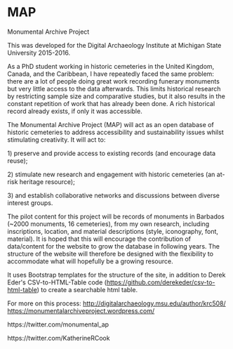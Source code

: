 # MAP
Monumental Archive Project

This was developed for the Digital Archaeology Institute at Michigan State University 2015-2016. 

As a PhD student working in historic cemeteries in the United Kingdom, Canada, and the Caribbean, I have repeatedly faced the same problem: there are a lot of people doing great work recording funerary monuments but very little access to the data afterwards. This limits historical research by restricting sample size and comparative studies, but it also results in the constant repetition of work that has already been done. A rich historical record already exists, if only it was accessible.

The Monumental Archive Project (MAP) will act as an open database of historic cemeteries to address accessibility and sustainability issues whilst stimulating creativity. It will act to:

<p>1)    preserve and provide access to existing records (and encourage data reuse);</p>
<p>2)    stimulate new research and engagement with historic cemeteries (an at-risk heritage resource);</p>
<p>3)    and establish collaborative networks and discussions between diverse interest groups.</p>

The pilot content for this project will be records of monuments in Barbados (~2000 monuments, 16 cemeteries), from my own research, including inscriptions, location, and material descriptions (style, iconography, font, material). It is hoped that this will encourage the contribution of data/content for the website to grow the database in following years. The structure of the website will therefore be designed with the flexibility to accommodate what will hopefully be a growing resource. 

It uses Bootstrap templates for the structure of the site, in addition to Derek Eder's CSV-to-HTML-Table code (https://github.com/derekeder/csv-to-html-table) to create a searchable html table. 


For more on this process: 
http://digitalarchaeology.msu.edu/author/krc508/
https://monumentalarchiveproject.wordpress.com/


<p>https://twitter.com/monumental_ap</p>
<p>https://twitter.com/KatherineRCook</p>
